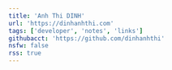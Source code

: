 ```yaml
---
title: 'Anh Thi DINH'
url: 'https://dinhanhthi.com'
tags: ['developer', 'notes', 'links']
githubacct: 'https://github.com/dinhanhthi'
nsfw: false
rss: true
---
```

